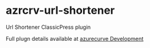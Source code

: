 # azrcrv-url-shortener
Url Shortener ClassicPress plugin

Full plugn details available at [azurecurve Development](https://development.azurecurve.co.uk/classicpress-plugins/url-shortener/)
